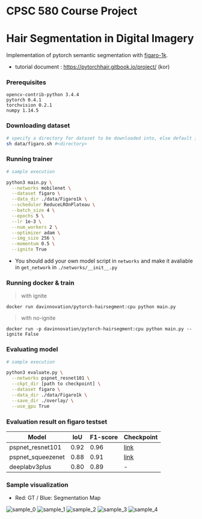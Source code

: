 # CPSC 580 Course Project

# Hair Segmentation in Digital Imagery
Implementation of pytorch semantic segmentation with [figaro-1k](http://projects.i-ctm.eu/it/progetto/figaro-1k).

- tutorial document : https://pytorchhair.gitbook.io/project/ (kor)

### Prerequisites
```
opencv-contrib-python 3.4.4
pytorch 0.4.1
torchvision 0.2.1
numpy 1.14.5
```


### Downloading dataset
```bash
# specify a directory for dataset to be downloaded into, else default is ./data/
sh data/figaro.sh #<directory>
```
### Running trainer

```bash
# sample execution

python3 main.py \
  --networks mobilenet \
  --dataset figaro \
  --data_dir ./data/Figaro1k \
  --scheduler ReduceLROnPlateau \
  --batch_size 4 \
  --epochs 5 \
  --lr 1e-3 \
  --num_workers 2 \
  --optimizer adam \
  --img_size 256 \
  --momentum 0.5 \
  --ignite True
```

* You should add your own model script in `networks` and make it avaliable in  `get_network` in `./networks/__init__.py`

### Running docker & train

> with ignite

`docker run davinnovation/pytorch-hairsegment:cpu python main.py`

> with no-ignite

`docker run -p davinnovation/pytorch-hairsegment:cpu python main.py --ignite False`

### Evaluating model

```bash
# sample execution

python3 evaluate.py \
  --networks pspnet_resnet101 \
  --ckpt_dir [path to checkpoint] \
  --dataset figaro \
  --data_dir ./data/Figaro1k \
  --save_dir ./overlay/ \
  --use_gpu True
```

### Evaluation result on figaro testset

|       Model      | IoU | F1-score |      Checkpoint      |
|       ---        | --- |    ---   |          ---         |
| pspnet_resnet101 | 0.92|   0.96   | [link](https://drive.google.com/file/d/1w7oMuxckqEClImjLFTH7xBCpm1wg7Eg4/view?usp=sharing)
| pspnet_squeezenet| 0.88|   0.91   | [link](https://drive.google.com/file/d/1ieKvsK3uoDZN0vA5MenQphca4AZZuaPk/view?usp=sharing) |
|   deeplabv3plus  | 0.80|   0.89   |   - |


### Sample visualization
* Red: GT / Blue: Segmentation Map

![sample_0](https://user-images.githubusercontent.com/19547969/227229779-28b42d02-efad-4b7b-be65-3cf3a1a7bfef.png)
![sample_1](https://user-images.githubusercontent.com/19547969/227229796-5de39ea1-73fe-4be8-9ef7-2857df54b94c.png)
![sample_2](https://user-images.githubusercontent.com/19547969/227229856-e224b91c-6fb2-4aa8-a93f-6ab1edfe568b.png)
![sample_3](https://user-images.githubusercontent.com/19547969/227229883-ff4b05e7-ba23-42c9-9dec-a431bf0715f1.png)
![sample_4](https://user-images.githubusercontent.com/19547969/227229909-68b6cdf1-6f89-4cf9-a2f8-01be251dd140.png)
